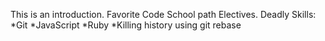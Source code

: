 This is an introduction.
Favorite Code School path Electives.
Deadly Skills:
*Git
*JavaScript
*Ruby
*Killing history using git rebase
